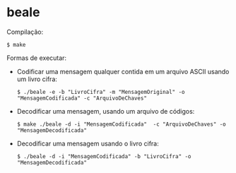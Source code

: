 # beale
  
Compilação:
    
    $ make

Formas de executar:

- Codificar uma mensagem qualquer contida em um arquivo ASCII usando um livro cifra:
    
      $ ./beale -e -b "LivroCifra" -m "MensagemOriginal" -o "MensagemCodificada" -c "ArquivoDeChaves"
    
- Decodificar uma mensagem, usando um arquivo de códigos:
    
      $ make ./beale -d -i "MensagemCodificada"  -c "ArquivoDeChaves" -o "MensagemDecodificada"

- Decodificar uma mensagem usando o livro cifra:
    
      $ ./beale -d -i "MensagemCodificada" -b "LivroCifra" -o "MensagemDecodificada"
